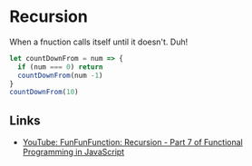 # Recursion
When a fnuction calls itself until it doesn't. Duh!

```javascript
let countDownFrom = num => {
  if (num === 0) return
  countDownFrom(num -1)
}
countDownFrom(10)
```

Links
---
- [YouTube: FunFunFunction: Recursion - Part 7 of Functional Programming in JavaScript](https://www.youtube.com/watch?v=k7-N8R0-KY4)